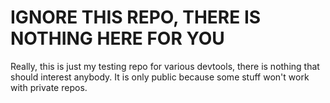 # IGNORE THIS REPO, THERE IS NOTHING HERE FOR YOU

Really, this is just my testing repo for various devtools, there is nothing that should interest anybody.
It is only public because some stuff won't work with private repos.
